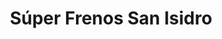 ---
title: "Súper Frenos San Isidro"
url: /san-isidro-de-el-general/super-frenos-san-isidro/
shop: Allgemein
---